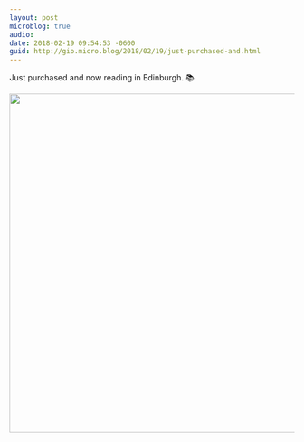 ```yaml
---
layout: post
microblog: true
audio: 
date: 2018-02-19 09:54:53 -0600
guid: http://gio.micro.blog/2018/02/19/just-purchased-and.html
---
```

Just purchased and now reading in Edinburgh. 📚

<img src="http://microblog.stevegio.net/uploads/2018/b96d79abc1.jpg" width="600" height="600" />
